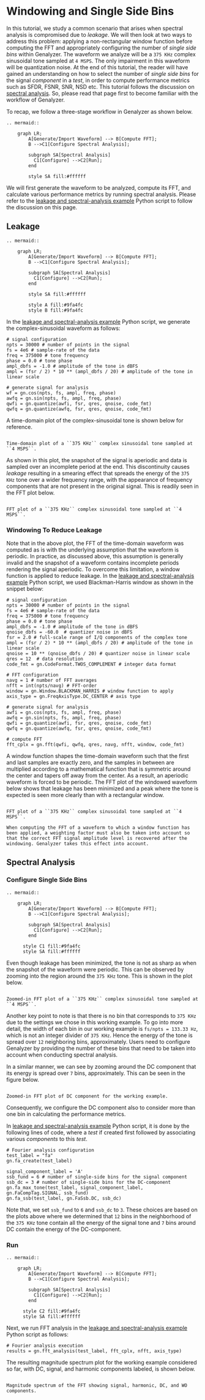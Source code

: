 # Windowing and Single Side Bins
In this tutorial, we study a common scenario that arises when spectral analysis is compromised due to _leakage_. We will then look at two ways to address this problem: applying a non-rectangular window function before computing the FFT and appropriately configuring the number of _single side bins_ within Genalyzer. The waveform we analyze will be a ``375 KHz`` complex sinusoidal tone sampled at ``4 MSPS``. The only impairment in this waveform will be quantization noise. At the end of this tutorial, the reader will have gained an understanding on how to select the number of _single side bins_ for the signal _component_ in a _test_, in order to compute performance metrics such as SFDR, FSNR, SNR, NSD etc. This tutorial follows the discussion on [spectral analysis](#spectral-analysis). So, please read that page first to become familiar with the workflow of Genalyzer.

To recap, we follow a three-stage workflow in Genalyzer as shown below.
```{eval-rst} 
.. mermaid::

    graph LR;      
        A[Generate/Import Waveform] --> B[Compute FFT];
        B -->C1[Configure Spectral Analysis];

        subgraph SA[Spectral Analysis]
          C1[Configure] -->C2[Run];
        end

        style SA fill:#ffffff
```
We will first generate the waveform to be analyzed, compute its FFT, and calculate various performance metrics by running spectral analysis. Please refer to the [leakage and spectral-analysis example](https://github.com/analogdevicesinc/genalyzer/blob/main/bindings/python/examples/gn_doc_spectral_analysis2.py) Python script to follow the discussion on this page.

## Leakage
```{eval-rst} 
.. mermaid::

    graph LR;      
        A[Generate/Import Waveform] --> B[Compute FFT];
        B -->C1[Configure Spectral Analysis];

        subgraph SA[Spectral Analysis]
          C1[Configure] -->C2[Run];
        end

        style SA fill:#ffffff

        style A fill:#9fa4fc        
        style B fill:#9fa4fc
```
In the [leakage and spectral-analysis example](https://github.com/analogdevicesinc/genalyzer/blob/main/bindings/python/examples/gn_doc_spectral_analysis2.py) Python script, we generate the complex-sinusoidal waveform as follows:
```{code-block} python
# signal configuration
npts = 30000 # number of points in the signal
fs = 4e6 # sample-rate of the data
freq = 375000 # tone frequency
phase = 0.0 # tone phase
ampl_dbfs = -1.0 # amplitude of the tone in dBFS
ampl = (fsr / 2) * 10 ** (ampl_dbfs / 20) # amplitude of the tone in linear scale

# generate signal for analysis
wf = gn.cos(npts, fs, ampl, freq, phase)
awfq = gn.sin(npts, fs, ampl, freq, phase)
qwfi = gn.quantize(awfi, fsr, qres, qnoise, code_fmt)
qwfq = gn.quantize(awfq, fsr, qres, qnoise, code_fmt)
```
A time-domain plot of the complex-sinusoidal tone is shown below for reference. 

```{figure} figures/complex_sinusoidal_waveform2.png

Time-domain plot of a ``375 KHz`` complex sinusoidal tone sampled at ``4 MSPS``.
```
As shown in this plot, the snapshot of the signal is aperiodic and data is sampled over an incomplete period at the end. This discontinuity causes _leakage_ resulting in a smearing effect that spreads the energy of the ``375 KHz`` tone over a wider frequency range, with the appearance of frequency components that are not present in the original signal. This is readily seen in the FFT plot below. 
```{figure} figures/fft2.png

FFT plot of a ``375 KHz`` complex sinusoidal tone sampled at ``4 MSPS``.
```

### Windowing To Reduce Leakage
Note that in the above plot, the FFT of the time-domain waveform was computed as is with the underlying assumption that the waveform is periodic. In practice, as discussed above, this assumption is generally invalid and the snapshot of a waveform contains incomplete periods rendering the signal aperiodic. To overcome this limitation, a window function is applied to reduce leakage. In the [leakage and spectral-analysis example](https://github.com/analogdevicesinc/genalyzer/blob/main/bindings/python/examples/gn_doc_spectral_analysis2.py) Python script, we used Blackman-Harris window as shown in the snippet below:
```{code-block} python
# signal configuration
npts = 30000 # number of points in the signal
fs = 4e6 # sample-rate of the data
freq = 375000 # tone frequency
phase = 0.0 # tone phase
ampl_dbfs = -1.0 # amplitude of the tone in dBFS
qnoise_dbfs = -60.0  # quantizer noise in dBFS
fsr = 2.0 # full-scale range of I/Q components of the complex tone
ampl = (fsr / 2) * 10 ** (ampl_dbfs / 20) # amplitude of the tone in linear scale
qnoise = 10 ** (qnoise_dbfs / 20) # quantizer noise in linear scale
qres = 12  # data resolution
code_fmt = gn.CodeFormat.TWOS_COMPLEMENT # integer data format

# FFT configuration
navg = 1 # number of FFT averages
nfft = int(npts/navg) # FFT-order
window = gn.Window.BLACKMAN_HARRIS # window function to apply
axis_type = gn.FreqAxisType.DC_CENTER # axis type

# generate signal for analysis
awfi = gn.cos(npts, fs, ampl, freq, phase)
awfq = gn.sin(npts, fs, ampl, freq, phase)
qwfi = gn.quantize(awfi, fsr, qres, qnoise, code_fmt)
qwfq = gn.quantize(awfq, fsr, qres, qnoise, code_fmt)

# compute FFT
fft_cplx = gn.fft(qwfi, qwfq, qres, navg, nfft, window, code_fmt)
```

A window function shapes the time-domain waveform such that the first and last samples are exactly zero, and the samples in between are multiplied according to a mathematical function that is symmetric around the center and tapers off away from the center. As a result, an aperiodic waveform is forced to be periodic. The FFT plot of the windowed waveform below shows that leakage has been minimized and a peak where the tone is expected is seen more clearly than with a rectangular window. 
```{figure} figures/fft3.png

FFT plot of a ``375 KHz`` complex sinusoidal tone sampled at ``4 MSPS``.
```
```{note}
When computing the FFT of a waveform to which a window function has been applied, a weighting factor must also be taken into account so that the correct FFT signal amplitude level is recovered after the windowing. Genalyzer takes this effect into account.
```

## Spectral Analysis
### Configure Single Side Bins
```{eval-rst} 
.. mermaid::

    graph LR;      
        A[Generate/Import Waveform] --> B[Compute FFT];
        B -->C1[Configure Spectral Analysis];

        subgraph SA[Spectral Analysis]
          C1[Configure] -->C2[Run];
        end

      style C1 fill:#9fa4fc
      style SA fill:#ffffff
```
Even though leakage has been minimized, the tone is not as sharp as when the snapshot of the waveform were periodic. This can be observed by zooming into the region around the ``375 KHz`` tone. This is shown in the plot below.
```{figure} figures/fft4.png

Zoomed-in FFT plot of a ``375 KHz`` complex sinusoidal tone sampled at ``4 MSPS``.
```
Another key point to note is that there is no bin that corresponds to ``375 KHz`` due to the settings we chose in this working example. To go into more detail, the width of each bin in our working example is ``fs/npts = 133.33 Hz``, which is not an integer divider of ``375 KHz``. Hence the energy of the tone is spread over ``12`` neighboring bins, approximately. Users need to configure Genalyzer by providing the number of these bins that need to be taken into account when conducting spectral analysis.

In a similar manner, we can see by zooming around the DC component that its energy is spread over ``7`` bins, approximately. This can be seen in the figure below. 
```{figure} figures/fft4_dc.png

Zoomed-in FFT plot of DC component for the working example.
```
Consequently, we configure the DC component also to consider more than one bin in calculating the performance metrics.

In [leakage and spectral-analysis example](https://github.com/analogdevicesinc/genalyzer/blob/main/bindings/python/examples/gn_doc_spectral_analysis2.py) Python script, it is done by the following lines of code, where a _test_ if created first followed by associating various _components_ to this _test_.
```{code-block} python
# Fourier analysis configuration
test_label = "fa"
gn.fa_create(test_label)

signal_component_label = 'A'
ssb_fund = 6 # number of single-side bins for the signal component
ssb_dc = 3 # number of single-side bins for the DC-component
gn.fa_max_tone(test_label, signal_component_label, gn.FaCompTag.SIGNAL, ssb_fund)
gn.fa_ssb(test_label, gn.FaSsb.DC, ssb_dc)
```
Note that, we set ``ssb_fund`` to ``6`` and ``ssb_dc`` to ``3``. These choices are based on the plots above where we determined that ``12`` bins in the neighborhood of the ``375 KHz`` tone contain all the energy of the signal tone and ``7`` bins around DC contain the energy of the DC-component.

### Run
```{eval-rst} 
.. mermaid::

    graph LR;      
        A[Generate/Import Waveform] --> B[Compute FFT];
        B -->C1[Configure Spectral Analysis];

        subgraph SA[Spectral Analysis]
          C1[Configure] -->C2[Run];
        end

      style C2 fill:#9fa4fc
      style SA fill:#ffffff
```
Next, we run FFT analysis in the [leakage and spectral-analysis example](https://github.com/analogdevicesinc/genalyzer/blob/main/bindings/python/examples/gn_doc_spectral_analysis2.py) Python script as follows:
```{code-block} python
# Fourier analysis execution
results = gn.fft_analysis(test_label, fft_cplx, nfft, axis_type)
```

The resulting magnitude spectrum plot for the working example considered so far, with DC, signal, and harmonic components labeled, is shown below.

```{figure} figures/spectral_analysis_summary3.png

Magnitude spectrum of the FFT showing signal, harmonic, DC, and WO components.
```